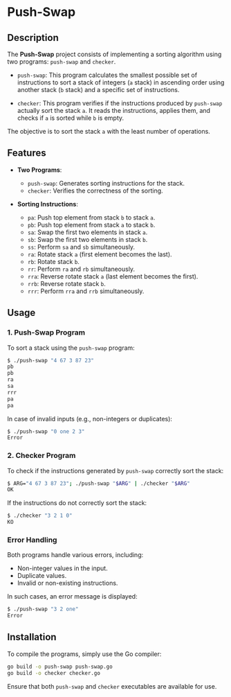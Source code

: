 # Push-Swap

## Description

The **Push-Swap** project consists of implementing a sorting algorithm using two programs: `push-swap` and `checker`. 

- `push-swap`: This program calculates the smallest possible set of instructions to sort a stack of integers (`a` stack) in ascending order using another stack (`b` stack) and a specific set of instructions.
  
- `checker`: This program verifies if the instructions produced by `push-swap` actually sort the stack `a`. It reads the instructions, applies them, and checks if `a` is sorted while `b` is empty.

The objective is to sort the stack `a` with the least number of operations.

## Features

- **Two Programs**:
  - `push-swap`: Generates sorting instructions for the stack.
  - `checker`: Verifies the correctness of the sorting.
  
- **Sorting Instructions**:
  - `pa`: Push top element from stack `b` to stack `a`.
  - `pb`: Push top element from stack `a` to stack `b`.
  - `sa`: Swap the first two elements in stack `a`.
  - `sb`: Swap the first two elements in stack `b`.
  - `ss`: Perform `sa` and `sb` simultaneously.
  - `ra`: Rotate stack `a` (first element becomes the last).
  - `rb`: Rotate stack `b`.
  - `rr`: Perform `ra` and `rb` simultaneously.
  - `rra`: Reverse rotate stack `a` (last element becomes the first).
  - `rrb`: Reverse rotate stack `b`.
  - `rrr`: Perform `rra` and `rrb` simultaneously.

## Usage

### 1. Push-Swap Program

To sort a stack using the `push-swap` program:

```bash
$ ./push-swap "4 67 3 87 23"
pb
pb
ra
sa
rrr
pa
pa
```

In case of invalid inputs (e.g., non-integers or duplicates):

```bash
$ ./push-swap "0 one 2 3"
Error
```

### 2. Checker Program

To check if the instructions generated by `push-swap` correctly sort the stack:

```bash
$ ARG="4 67 3 87 23"; ./push-swap "$ARG" | ./checker "$ARG"
OK
```

If the instructions do not correctly sort the stack:

```bash
$ ./checker "3 2 1 0"
KO
```

### Error Handling

Both programs handle various errors, including:
- Non-integer values in the input.
- Duplicate values.
- Invalid or non-existing instructions.

In such cases, an error message is displayed:

```bash
$ ./push-swap "3 2 one"
Error
```

## Installation

To compile the programs, simply use the Go compiler:

```bash
go build -o push-swap push-swap.go
go build -o checker checker.go
```

Ensure that both `push-swap` and `checker` executables are available for use.
